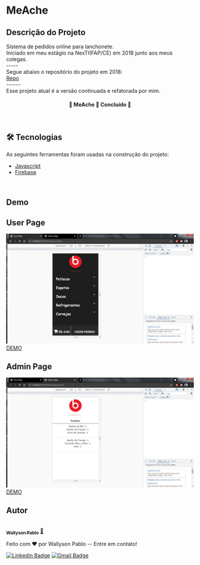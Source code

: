 # MeAche

## Descrição do Projeto
<p >Sistema de pedidos online para lanchonete. 
<br>Iniciado em meu estágio na NexTI(FAP/CE) em 2018 junto aos meus colegas. 
<br>
-----
<br>Segue abaixo o repositório do projeto em 2018: 
<br><a href="https://github.com/IanLopesB/MeAche.git">Repo</a>
<br>
------
<br>Esse projeto atual é a versão continuada e refatorada por mim.
</p>

<h4 align="center"> 
	🚧  MeAche 🚀 Concluído  🚧
</h4>
<br>

## 🛠 Tecnologias

As seguintes ferramentas foram usadas na construção do projeto:

- [Javascript](https://developer.mozilla.org/pt-BR/docs/Web/JavaScript)
- [Firebase](https://firebase.google.com/?hl=pt-br)

<br>

## Demo
<h2>User Page</h2>
<img src="https://github.com/wpaq/MeAche/blob/main/MeAche/resources/_img/userPage.JPG">
<a href="https://me-ache-6c62e.web.app/user.html">DEMO</a>

<h2>Admin Page</h2>
<img src="https://github.com/wpaq/MeAche/blob/main/MeAche/resources/_img/adminPage.JPG">
<a href="https://me-ache-6c62e.web.app/admin.html">DEMO</a>

## Autor

<a href="https://blog.rocketseat.com.br/author/thiago/">
 <img style="border-radius: 50%;" src="https://avatars.githubusercontent.com/u/42584214?s=60&v=4" width="100px;" alt=""/>
 <br />
 <sub><b>Wallyson Pablo</b></sub></a> <a href="https://blog.rocketseat.com.br/author/thiago//" title="Rocketseat">🚀</a>


Feito com ❤️ por Wallyson Pablo -- Entre em contato!

[![Linkedin Badge](https://img.shields.io/badge/-Wallyson-blue?style=flat-square&logo=Linkedin&logoColor=white&link=https://www.linkedin.com/in/wallyson-pablo-bbb361184/)](https://www.linkedin.com/in/wallyson-pablo-bbb361184/) 
[![Gmail Badge](https://img.shields.io/badge/-wallysonpabloo@gmail.com-c14438?style=flat-square&logo=Gmail&logoColor=white&link=mailto:wallysonpabloo@gmail.com)](mailto:wallysonpabloo@gmail.com)

<br>


